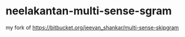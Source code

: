 # neelakantan-multi-sense-sgram
my fork of https://bitbucket.org/jeevan_shankar/multi-sense-skipgram
